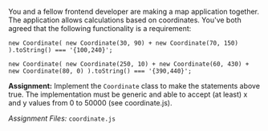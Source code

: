 You and a fellow frontend developer are making a map application together. The application allows calculations based on coordinates. You've both agreed that the following functionality is a requirement:

```
new Coordinate( new Coordinate(30, 90) + new Coordinate(70, 150) ).toString() === '{100,240}';

new Coordinate( new Coordinate(250, 10) + new Coordinate(60, 430) + new Coordinate(80, 0) ).toString() === '{390,440}';
```

**Assignment:** Implement the ```Coordinate``` class to make the statements above true. The implementation must be generic and able to accept (at least) x and y values from 0 to 50000 (see coordinate.js).

*Assignment Files:* ```coordinate.js```
